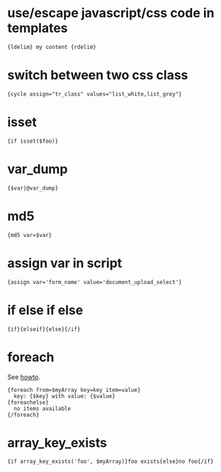 # use/escape javascript/css code in templates

    {ldelim} my content {rdelim} 

# switch between two css class

    {cycle assign="tr_class" values="list_white,list_grey"}

# isset

    {if isset($foo)}

# var_dump

    {$var|@var_dump}

# md5

    {md5 var=$var}

# assign var in script

    {assign var='form_name' value='document_upload_select'}

# if else if else

    {if}{elseif}{else}{/if}

# foreach

See [howto](http://www.smarty.net/docsv2/en/language.function.foreach).

    {foreach from=$myArray key=key item=value}
      key: {$key} with value: {$value}
    {foreachelse}
      no items available
    {/foreach}

# array_key_exists

    {if array_key_exists('foo', $myArray)}foo exists{else}no foo{/if}
